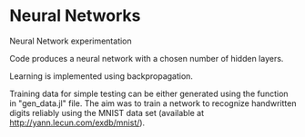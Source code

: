 # Neural Networks
Neural Network experimentation

Code produces a neural network with a chosen number of hidden layers.

Learning is implemented using backpropagation.

Training data for simple testing can be either generated using the function in "gen_data.jl" file. The aim was to train a network to recognize handwritten digits reliably using the MNIST data set (available at http://yann.lecun.com/exdb/mnist/). 
